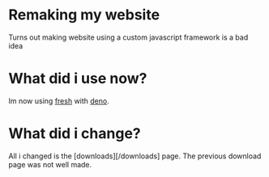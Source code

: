 # Remaking my website

Turns out making website using a custom javascript framework is a bad idea

# What did i use now?

Im now using [fresh](https://fresh.deno.dev/) with [deno](https://deno.com/).

# What did i change?

All i changed is the [downloads][/downloads] page. The previous download page was not well made.
